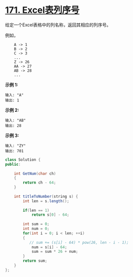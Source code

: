 # [171. Excel表列序号](https://leetcode-cn.com/problems/excel-sheet-column-number/)

给定一个Excel表格中的列名称，返回其相应的列序号。

例如，

```
    A -> 1
    B -> 2
    C -> 3
    ...
    Z -> 26
    AA -> 27
    AB -> 28 
    ...
```

**示例 1:**

```
输入: "A"
输出: 1
```

**示例 2:**

```
输入: "AB"
输出: 28
```

**示例 3:**

```
输入: "ZY"
输出: 701
```



```java
class Solution {
public:
    
    int GetNum(char ch)
    {
        return ch - 64;
    }
    
    int titleToNumber(string s) {
        int len = s.length();
        
        if(len == 1)
            return s[0] - 64;
        
        int sum = 0;        
        int num = 0;
        for(int i = 0; i < len; ++i)
        {   
           // sum += (s[i] - 64) * pow(26, len - i - 1);   
            num = s[i] - 64;
            sum = sum * 26 + num;
        }
        return sum;
    }
};
```

